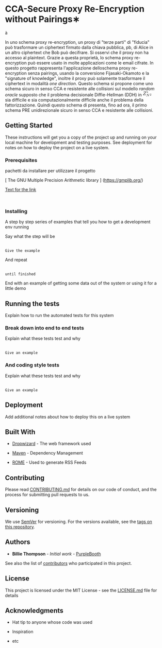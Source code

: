 # CCA-Secure Proxy Re-Encryption without Pairings∗ 
à

In uno schema proxy re-encryption, un proxy di "terze parti" di "fiducia" può trasformare un ciphertext firmato dalla chiava pubblica, pb, di Alice in un altro
ciphertext che Bob può decifrare. Si osservi che il proxy non ha accesso al plaintext. Grazie a questa proprietà, lo schema proxy re-encryption può essere
usato in molte applicazioni come le email cifrate. In questo progetto rappresenta l'applicazione delloschema proxy re-encryption senza pairings, usando la conversione Fijasaki-Okamoto e la "signature of knowledge", inoltre il proxy può solamente trasformare il ciphertext in modalità *one direction*. Questo
schema si propone come uno schema sicuro in senso CCA e resistente alle collisioni  sul modello *random oracle* supposto che il problema decisionale Diffie-Hellman (DDH) in ![Alt text](math-formula/render.cgi.png) sia difficile e sia computazionalmente difficile anche il problema della fattorizzazione. Quindi questo schema di presenta, fino ad ora, il primo schema PRE unidirezionale sicuro in senso CCA e resistente alle collisioni.

## Getting Started
These instructions will get you a copy of the project up and running on your local machine for development and testing purposes. See deployment for notes on how to deploy the project on a live system.



### Prerequisites
 pachetti da installare per utilizzare il progetto
 
 [ The GNU Multiple Precision Arithmetic library ] (https://gmplib.org/)
 
 [ Text for the link ](URL)

```


```



### Installing



A step by step series of examples that tell you how to get a development env running



Say what the step will be



```

Give the example

```



And repeat



```

until finished

```



End with an example of getting some data out of the system or using it for a little demo



## Running the tests



Explain how to run the automated tests for this system



### Break down into end to end tests



Explain what these tests test and why



```

Give an example

```



### And coding style tests



Explain what these tests test and why



```

Give an example

```



## Deployment



Add additional notes about how to deploy this on a live system



## Built With



* [Dropwizard](http://www.dropwizard.io/1.0.2/docs/) - The web framework used

* [Maven](https://maven.apache.org/) - Dependency Management

* [ROME](https://rometools.github.io/rome/) - Used to generate RSS Feeds



## Contributing



Please read [CONTRIBUTING.md](https://gist.github.com/PurpleBooth/b24679402957c63ec426) for details on our code of conduct, and the process for submitting pull requests to us.



## Versioning



We use [SemVer](http://semver.org/) for versioning. For the versions available, see the [tags on this repository](https://github.com/your/project/tags). 



## Authors



* **Billie Thompson** - *Initial work* - [PurpleBooth](https://github.com/PurpleBooth)



See also the list of [contributors](https://github.com/your/project/contributors) who participated in this project.



## License



This project is licensed under the MIT License - see the [LICENSE.md](LICENSE.md) file for details



## Acknowledgments



* Hat tip to anyone whose code was used

* Inspiration

* etc




